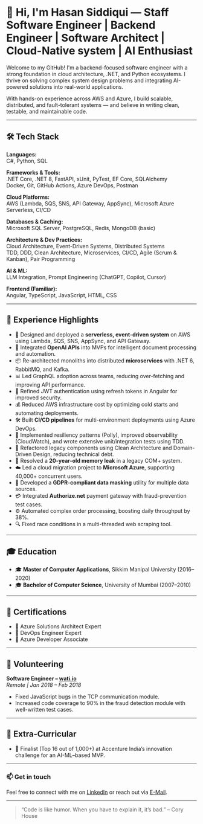 # 👋 Hi, I'm Hasan Siddiqui — Staff Software Engineer | Backend Engineer | Software Architect | Cloud-Native system | AI Enthusiast

Welcome to my GitHub! I'm a backend-focused software engineer with a strong foundation in cloud architecture, .NET, and Python ecosystems. I thrive on solving complex system design problems and integrating AI-powered solutions into real-world applications.

With hands-on experience across AWS and Azure, I build scalable, distributed, and fault-tolerant systems — and believe in writing clean, testable, and maintainable code.

---

## 🛠️ Tech Stack

**Languages:**  
C#, Python, SQL  

**Frameworks & Tools:**  
.NET Core, .NET 8, FastAPI, xUnit, PyTest, EF Core, SQLAlchemy  
Docker, Git, GitHub Actions, Azure DevOps, Postman  

**Cloud Platforms:**  
AWS (Lambda, SQS, SNS, API Gateway, AppSync), Microsoft Azure  
Serverless, CI/CD  

**Databases & Caching:**  
Microsoft SQL Server, PostgreSQL, Redis, MongoDB (basic)  

**Architecture & Dev Practices:**  
Cloud Architecture, Event-Driven Systems, Distributed Systems  
TDD, DDD, Clean Architecture, Microservices, CI/CD, Agile (Scrum & Kanban), Pair Programming  

**AI & ML:**  
LLM Integration, Prompt Engineering (ChatGPT, Copilot, Cursor)  

**Frontend (Familiar):**  
Angular, TypeScript, JavaScript, HTML, CSS  

---

## 💼 Experience Highlights

- 🚀 Designed and deployed a **serverless, event-driven system** on AWS using Lambda, SQS, SNS, AppSync, and API Gateway.
- 🧠 Integrated **OpenAI APIs** into MVPs for intelligent document processing and automation.
- 📦 Re-architected monoliths into distributed **microservices** with .NET 6, RabbitMQ, and Kafka.
- 📊 Led GraphQL adoption across teams, reducing over-fetching and improving API performance.
- 🔐 Refined JWT authentication using refresh tokens in Angular for improved security.
- 💰 Reduced AWS infrastructure cost by optimizing cold starts and automating deployments.
- 🛠 Built **CI/CD pipelines** for multi-environment deployments using Azure DevOps.
- 🧪 Implemented resiliency patterns (Polly), improved observability (CloudWatch), and wrote extensive unit/integration tests using TDD.
- 🧹 Refactored legacy components using Clean Architecture and Domain-Driven Design, reducing technical debt.
- 🧠 Resolved a **20-year-old memory leak** in a legacy COM+ system.
- ☁️ Led a cloud migration project to **Microsoft Azure**, supporting 40,000+ concurrent users.
- 🧾 Developed a **GDPR-compliant data masking** utility for multiple data sources.
- 💳 Integrated **Authorize.net** payment gateway with fraud-prevention test cases.
- ⚙️ Automated complex order processing, boosting daily throughput by 38%.
- 🔍 Fixed race conditions in a multi-threaded web scraping tool.

---

## 🎓 Education

- 🎓 **Master of Computer Applications**, Sikkim Manipal University (2016–2020)  
- 🎓 **Bachelor of Computer Science**, University of Mumbai (2007–2010)

---

## 🧾 Certifications

- 🏅 Azure Solutions Architect Expert  
- 🏅 DevOps Engineer Expert  
- 🏅 Azure Developer Associate  

---

## 🤝 Volunteering

**Software Engineer – [wati.io](https://wati.io)**  
_Remote | Jan 2018 – Feb 2018_  
- Fixed JavaScript bugs in the TCP communication module.  
- Increased code coverage to 90% in the fraud detection module with well-written test cases.

---

## 🚀 Extra-Curricular

- 🧠 Finalist (Top 16 out of 1,000+) at Accenture India’s innovation challenge for an AI-ML–based MVP.

---

### 📫 Get in touch

Feel free to connect with me on [LinkedIn]([https://www.linkedin.com](https://www.linkedin.com/in/2917hs/)) or reach out via [E-Mail]([hasan190889@proton.me]).

---

> “Code is like humor. When you have to explain it, it’s bad.” – Cory House

